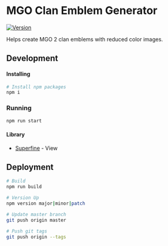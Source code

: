 # MGO Clan Emblem Generator

[![Version](https://img.shields.io/badge/dynamic/json.svg?label=version&colorB=5f9ea0&query=$.version&uri=https:%2F%2Fraw.githubusercontent.com%2Ft4y3%2Fmceg%2Fmaster%2Fpackage.json&prefix=v)](Version)

Helps create MGO 2 clan emblems with reduced color images.

## Development

#### Installing
```sh
# Install npm packages
npm i
```

### Running
```sh
npm run start
```

#### Library
- [Superfine](https://github.com/jorgebucaran/superfine) - View 

## Deployment
```sh
# Build
npm run build

# Version Up
npm version major|minor|patch

# Update master branch
git push origin master

# Push git tags
git push origin --tags
```

